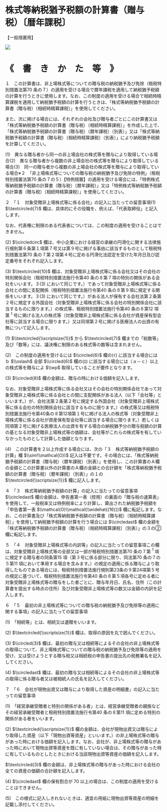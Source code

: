 # 株式等納税猶予税額の計算書（贈与税）〔暦年課税〕

【一般措置用】

![](https://www.nta.go.jp/tmp/1ae23c60-4caa-48e6-b02a-f52bb9d10812/images/ed2758b89bd2073b214b266559bd2a0f7719ff7ea78e74ee11796e7bdbac5928.jpg)

# 《　書　き　か　た　等　》

１　この計算書は、非上場株式等についての贈与税の納税猶予及び免除（租税特別措置法第70 条の７）の適用を受ける場合で暦年課税を適用して納税猶予税額の計算を行うときに使用します。なお、この制度の適用を受ける場合で相続時精算課税を適用して納税猶予税額の計算を行うときは、「株式等納税猶予税額の計算書（贈与税）〔相続時精算課税〕」を使用してください。

また、次に掲げる場合には、それぞれの会社及び贈与者ごとにこの計算書又は「株式等納税猶予税額の計算書（贈与税）〔相続時精算課税〕」を作成した上で、「株式等納税猶予税額の計算書（贈与税）〔暦年課税〕（別表）」又は「株式等納税猶予税額の計算書（贈与税）〔相続時精算課税〕（別表）」により納税猶予税額を計算してください。

(1)　異なる贈与者から同一の非上場会社の株式等を贈与により取得している場合(2)　異なる贈与者から複数の非上場会社の株式等を贈与により取得している場合(3)　同一の贈与者から複数の非上場会社の株式等を贈与により取得している場合※２　「非上場株式等についての贈与税の納税猶予及び免除の特例」（租税特別措置法第70 条の７の５）【特例措置】の適用を受ける場合には、「特例株式等納税猶予税額の計算書（贈与税）〔暦年課税〕」又は「特例株式等納税猶予税額の計算書（贈与税）〔相続時精算課税〕」を使用してください。

２　「１　対象受贈非上場株式等に係る会社」の記入に当たっての留意事項(1) $\\textcircled{7}$ 欄は、具体的にその役職を、例えば、「代表取締役」と記入します。

なお、代表権に制限のある代表者については、この制度の適用を受けることはできません。

(2) $\\circledcirc$ 欄は、中小企業における経営の承継の円滑化に関する法律施行規則第６条第１項第７号又は第９号に掲げる事由に該当するものとして租税特別措置法第70 条の７第２項第４号に定める円滑化法認定を受けた年月日及び認定番号をそれぞれ記入します。

(3) $\\textcircled{10}$ 欄は、対象受贈非上場株式等に係る会社又はその会社の特別関係会社（租税特別措置法施行令第40 条の８第７項の特別の関係がある会社をいいます。３(3) において同じです。）であって対象受贈非上場株式等に係る会社との間に支配関係（租税特別措置法施行令第40 条の８第９項に規定する関係をいいます。３(3) において同じです。）がある法人が保有する会社法第２条第２号に規定する外国会社（対象受贈非上場株式等に係る会社の特別関係会社に該当するものに限ります。）の株式等、租税特別措置法施行令第40 条の８第12 項第 $^1$ 号に掲げる法人の株式等（対象受贈非上場株式等に係る会社が資産保有型会社等に該当する場合に限ります。）又は同項第２号に掲げる医療法人の出資の有無について記入します。

(1) $\\textcircled{\\scriptsize{1}}$ から $\\textcircled{7}$ 欄までの「総数等」及び「数等」には、議決権に制限のある株式等の数等は含まれません。

(2)　この制度の適用を受けるには $\\circled{6}$ 欄の(ｲ) に該当する場合にはｂ $\\oslash$ 全部 $\\circled{6}$ 欄の(ﾛ) に該当する場合には（ａ－ｃ）以上の株式等を贈与によ $\\wp$ 取得していることが要件となります。

(3) $\\circled{8}$ 欄の金額は、贈与の時における価額を記入します。

なお、対象受贈非上場株式等に係る会社又はその会社の特別関係会社であって対象受贈非上場株式等に係る会社との間に支配関係がある法人（以下「会社等」といいます。）が、会社法第２条第２号に規定する外国会社（対象受贈非上場株式等に係る会社の特別関係会社に該当するものに限ります。）の株式等又は租税特別措置法施行令第40条の８第12項第１号に掲げる法人の株式等（対象受贈非上場株式等に係る会社が資産保有型会社等に該当する場合に限ります。）若しくは同項第２号に掲げる医療法人の出資を有する場合の納税猶予分の贈与税額の計算の基となる対象受贈非上場株式等の価額は、会社等がこれらの株式等を有していなかったものとして計算した価額となります。

(4)　この計算書を２以上作成する場合には、次の「３　株式等納税猶予税額の計算」欄 $\\sim!\\mathcal{O})$ 記入は不要です。その場合には、「株式等納税猶予税額の計算書（贈与税）〔暦年課税〕（別表）」を使用し、この計算書のＡ欄の金額とこの計算書以外の計算書のＡ欄の金額との合計額を「株式等納税猶予税額の計算書（贈与税）〔暦年課税〕（別表）」の１の $\\textcircled{\\scriptsize{1}}$ 欄に記入します。

４　「３　株式等納税猶予税額の計算」の記入に当たっての留意事項 $\\circledast$ 欄の金額は、申告書第一表（控用）の裏面の「贈与税の速算表」を使用して、一般税率又は特例税率により計算し、算出された納税猶予税額を「申告書第一表 $\\mathcal{O}\\mathcal{\\widehat{(16)}}$ 欄に転記します。なお、この計算書及び「株式等納税猶予税額の計算書（贈与税）〔相続時精算課税〕」を使用して納税猶予税額の計算を行う場合には $\\circledast$ 欄の金額を「株式等納税猶予税額の計算書（贈与税）〔相続時精算課税〕（別表）」の３の②欄に転記します。

５　「４　対象受贈非上場株式等の内訳等」の記入に当たっての留意事項この欄は、対象受贈非上場株式等の全部又は一部が租税特別措置法第70 条の７第 $^1$ 項に規定する贈与者の同条第15 項（第３号に係る部分に限り、同法第70 条の７の５第11 項において準用する場合を含みます。）の規定の適用に係る贈与により取得したものである場合には、租税特別措置法施行規則第23条の９第24項第５号の規定に基づいて、租税特別措置法施行令第40 条の８第５項各号に定める者に対象受贈非上場株式等の贈与をした者ごとに、贈与年月日、氏名、住所（この計算書を提出する時点の住所）及び対象受贈非上場株式等の数又は金額の内訳を記入します。

６　「５　最初の非上場株式等についての贈与税の納税猶予及び免除等の適用に関する事項」の記入に当たっての留意事項

(1)　「相続等」とは、相続又は遺贈をいいます。

(2) $\\textcircled{\\scriptsize{1}}$ 欄は、取得の原因を丸で囲んでください。

(3) $\\circled{3}$ 欄は、最初の贈与又は相続等によるその会社の非上場株式等の取得について、非上場株式等についての贈与税の納税猶予及び免除等の適用を受け、又は受けようとする贈与税又は相続税の申告書の提出先の税務署名を記入してください。

(4) $\\circledast$ 欄は、最初の贈与又は相続等によるその会社の非上場株式等の取得に係る贈与者又は被相続人の氏名を記入してください。

７　「６　会社が現物出資又は贈与により取得した資産の明細書」の記入に当たっての留意事項

(1)　「経営承継受贈者と特別の関係がある者」とは、経営承継受贈者の親族などその経営承継受贈者と租税特別措置法施行令第40 条の８第11 項に定める特別の関係がある者をいいます。

(2) $\\textcircled{\\scriptsize{1}}$ 欄の金額は、会社が現物出資又は贈与により取得した資産（以下「現物出資等資産」といいます。）の非上場株式等の贈与があった時における価額を記入します。なお、会社が、非上場株式等の贈与があった時において現物出資等資産を既に有していない場合は、その贈与があった時に有しているものとしたときにおける当該現物出資等資産の価額を記入します。

$\\textcircled{3}$ 欄の金額は、非上場株式等の贈与があった時における会社の全ての資産の価額の合計額を記入します。

(4) $\\circledast$ 欄の保有割合が $70%$ 以上の場合は、この制度の適用を受けることはできません。

(5)　この様式に記入しきれないときは、適宜の用紙に現物出資等資産の明細を記載し添付してください。
